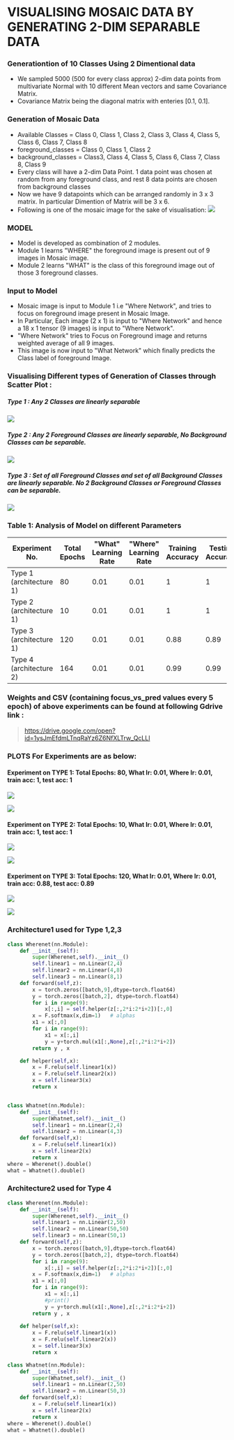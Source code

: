 # VISUALISING MOSAIC DATA BY GENERATING 2-DIM SEPARABLE DATA

### Generationtion of 10 Classes Using 2 Dimentional data 
  - We sampled 5000 (500 for every class approx) 2-dim data points from multivariate Normal with 10 different Mean vectors and same Covariance Matrix.
  - Covariance Matrix being the diagonal matrix with enteries [0.1, 0.1].

### Generation of Mosaic Data
- Available Classes = Class 0, Class 1, Class 2, Class 3, Class 4, Class 5, Class 6, Class 7, Class 8
- foreground_classes = Class 0, Class 1, Class 2
- background_classes = Class3, Class 4, Class 5, Class 6, Class 7, Class 8, Class 9
- Every class will have a 2-dim Data Point. 1 data point was chosen at random from any foreground class, and rest 8 data points are chosen from background classes
-  Now we have 9 datapoints which can be arranged randomly in 3 x 3 matrix. In particular Dimention of Matrix will be 3 x 6.
- Following is one of the mosaic image for the sake of visualisation:
![](./plots_and_images/sample_mosaic.png)

### MODEL
  - Model is developed as combination of 2 modules.
  - Module 1 learns "WHERE" the foreground image is present out of 9 images in Mosaic image.
  - Module 2 learns "WHAT" is the class of this foreground image out of those 3 foreground classes.

### Input to Model
- Mosaic image is input to Module 1 i.e "Where Network", and tries to focus on foreground image present in Mosaic Image.
- In Particular, Each image (2 x 1) is input to "Where Network" and hence a 18 x 1 tensor (9 images) is input to "Where Network".
- "Where Network" tries to Focus on Foreground image and returns weighted average of all 9 images.
- This image is now input to "What Network" which finally predicts the Class label of foreground Image.


### Visualising Different types of Generation of Classes through Scatter Plot :
##### Type 1 : Any 2 Classes are linearly separable
![](./plots_and_images/exp1_plot1.png)
##### Type 2 : Any 2 Foreground Classes are linearly separable, No Background Classes can be separable.
![](./plots_and_images/exp2_plot1.png)
##### Type 3 : Set of all Foreground Classes and set of all Background Classes are linearly separable. No 2 Background Classes or Foreground Classes can be separable.
![](./plots_and_images/exp3_plot1.png)



### Table 1: Analysis of Model on different Parameters
| Experiment No. | Total Epochs | "What" Learning Rate | "Where" Learning Rate | Training Accuracy  | Testing Accuracy |
|----------------|--------------|--------------------|---------------------|--------------------|------------------|
| Type 1 (architecture 1)       | 80          |  0.01               | 0.01                | 1               |1             |
| Type 2 (architecture 1)        | 10          |  0.01               | 0.01                | 1               |1             |
| Type 3 (architecture 1)        | 120         |  0.01               | 0.01                | 0.88            |0.89          |
| Type 4 (architecture 2)         | 164         |  0.01               | 0.01                | 0.99            | 0.99         |


### Weights and CSV (containing focus_vs_pred values every 5 epoch) of above experiments can be found at following Gdrive link :
> https://drive.google.com/open?id=1ysJmEfdmLTnqRaYz6Z6NfXLTrw_QcLLl

### PLOTS For Experiments are as below:

#### Experiment on TYPE 1: Total Epochs: 80, What lr: 0.01, Where lr: 0.01, train acc: 1, test acc: 1
  <!-- ![](./plots_and_images/exp1_plot2.png) -->
  ![](./plots_and_images/exp1_plot3.png)
  <!-- ![](./plots_and_images/exp1_plot4.png) -->
  ![](./plots_and_images/exp1_plot5.png)
#### Experiment on TYPE 2: Total Epochs: 10, What lr: 0.01, Where lr: 0.01, train acc: 1, test acc: 1
  <!-- ![](./plots_and_images/exp2_plot2.png) -->
  ![](./plots_and_images/exp2_plot3.png)
  <!-- ![](./plots_and_images/exp2_plot4.png) -->
  ![](./plots_and_images/exp2_plot5.png)
#### Experiment on TYPE 3: Total Epochs: 120, What lr: 0.01, Where lr: 0.01, train acc: 0.88, test acc: 0.89
  <!-- ![](./plots_and_images/exp3_plot2.png) -->
  ![](./plots_and_images/exp3_plot3.png)
  <!-- ![](./plots_and_images/exp3_plot4.png) -->
  ![](./plots_and_images/exp3_plot5.png)


### Architecture1 used for Type 1,2,3
```python
class Wherenet(nn.Module):
    def __init__(self):
        super(Wherenet,self).__init__()
        self.linear1 = nn.Linear(2,4)
        self.linear2 = nn.Linear(4,8)
        self.linear3 = nn.Linear(8,1)
    def forward(self,z):
        x = torch.zeros([batch,9],dtype=torch.float64)
        y = torch.zeros([batch,2], dtype=torch.float64)
        for i in range(9):
            x[:,i] = self.helper(z[:,2*i:2*i+2])[:,0]
        x = F.softmax(x,dim=1)   # alphas
        x1 = x[:,0]
        for i in range(9):
            x1 = x[:,i]          
            y = y+torch.mul(x1[:,None],z[:,2*i:2*i+2])
        return y , x 

    def helper(self,x):
        x = F.relu(self.linear1(x))
        x = F.relu(self.linear2(x))
        x = self.linear3(x)
        return x


class Whatnet(nn.Module):
    def __init__(self):
        super(Whatnet,self).__init__()
        self.linear1 = nn.Linear(2,4)
        self.linear2 = nn.Linear(4,3)
    def forward(self,x):
        x = F.relu(self.linear1(x))
        x = self.linear2(x)
        return x
where = Wherenet().double()
what = Whatnet().double()
```
### Architecture2 used for Type 4
```python
class Wherenet(nn.Module):
    def __init__(self):
        super(Wherenet,self).__init__()
        self.linear1 = nn.Linear(2,50)
        self.linear2 = nn.Linear(50,50)
        self.linear3 = nn.Linear(50,1)
    def forward(self,z):
        x = torch.zeros([batch,9],dtype=torch.float64)
        y = torch.zeros([batch,2], dtype=torch.float64)
        for i in range(9):
            x[:,i] = self.helper(z[:,2*i:2*i+2])[:,0]
        x = F.softmax(x,dim=1)   # alphas
        x1 = x[:,0]
        for i in range(9):
            x1 = x[:,i]          
            #print()
            y = y+torch.mul(x1[:,None],z[:,2*i:2*i+2])
        return y , x 
    
    def helper(self,x):
        x = F.relu(self.linear1(x))
        x = F.relu(self.linear2(x))
        x = self.linear3(x)
        return x

class Whatnet(nn.Module):
    def __init__(self):
        super(Whatnet,self).__init__()
        self.linear1 = nn.Linear(2,50)
        self.linear2 = nn.Linear(50,3)
    def forward(self,x):
        x = F.relu(self.linear1(x))
        x = self.linear2(x)
        return x
where = Wherenet().double()
what = Whatnet().double()
```
